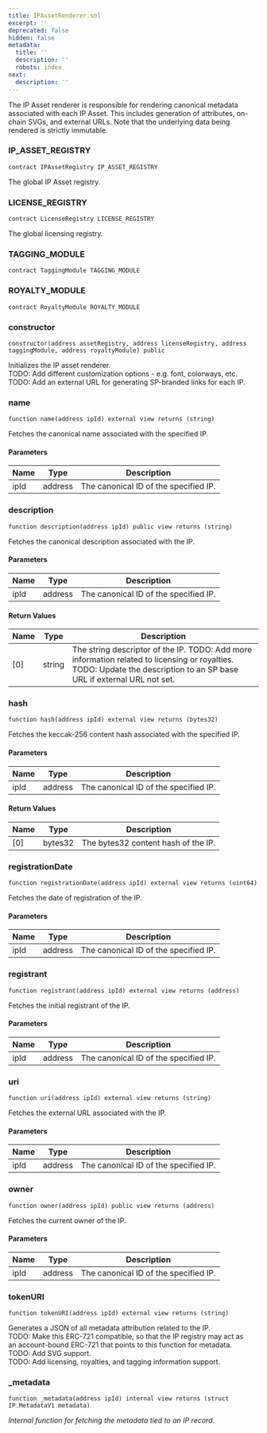```yaml
---
title: IPAssetRenderer.sol
excerpt: ''
deprecated: false
hidden: false
metadata:
  title: ''
  description: ''
  robots: index
next:
  description: ''
---
```

The IP Asset renderer is responsible for rendering canonical metadata associated with each IP Asset. This includes generation of attributes, on-chain SVGs, and external URLs. Note that the underlying data being rendered is strictly immutable.

### IP\_ASSET\_REGISTRY

```solidity
contract IPAssetRegistry IP_ASSET_REGISTRY
```

The global IP Asset registry.

### LICENSE\_REGISTRY

```solidity
contract LicenseRegistry LICENSE_REGISTRY
```

The global licensing registry.

### TAGGING\_MODULE

```solidity
contract TaggingModule TAGGING_MODULE
```

### ROYALTY\_MODULE

```solidity
contract RoyaltyModule ROYALTY_MODULE
```

### constructor

```solidity
constructor(address assetRegistry, address licenseRegistry, address taggingModule, address royaltyModule) public
```

Initializes the IP asset renderer.\
TODO: Add different customization options - e.g. font, colorways, etc.\
TODO: Add an external URL for generating SP-branded links for each IP.

### name

```solidity
function name(address ipId) external view returns (string)
```

Fetches the canonical name associated with the specified IP.

#### Parameters

| Name | Type    | Description                           |
| ---- | ------- | ------------------------------------- |
| ipId | address | The canonical ID of the specified IP. |

### description

```solidity
function description(address ipId) public view returns (string)
```

Fetches the canonical description associated with the IP.

#### Parameters

| Name | Type    | Description                           |
| ---- | ------- | ------------------------------------- |
| ipId | address | The canonical ID of the specified IP. |

#### Return Values

| Name | Type   | Description                                                                                                                                                            |
| ---- | ------ | ---------------------------------------------------------------------------------------------------------------------------------------------------------------------- |
| \[0] | string | The string descriptor of the IP. TODO: Add more information related to licensing or royalties. TODO: Update the description to an SP base URL if external URL not set. |

### hash

```solidity
function hash(address ipId) external view returns (bytes32)
```

Fetches the keccak-256 content hash associated with the specified IP.

#### Parameters

| Name | Type    | Description                           |
| ---- | ------- | ------------------------------------- |
| ipId | address | The canonical ID of the specified IP. |

#### Return Values

| Name | Type    | Description                         |
| ---- | ------- | ----------------------------------- |
| \[0] | bytes32 | The bytes32 content hash of the IP. |

### registrationDate

```solidity
function registrationDate(address ipId) external view returns (uint64)
```

Fetches the date of registration of the IP.

#### Parameters

| Name | Type    | Description                           |
| ---- | ------- | ------------------------------------- |
| ipId | address | The canonical ID of the specified IP. |

### registrant

```solidity
function registrant(address ipId) external view returns (address)
```

Fetches the initial registrant of the IP.

#### Parameters

| Name | Type    | Description                           |
| ---- | ------- | ------------------------------------- |
| ipId | address | The canonical ID of the specified IP. |

### uri

```solidity
function uri(address ipId) external view returns (string)
```

Fetches the external URL associated with the IP.

#### Parameters

| Name | Type    | Description                           |
| ---- | ------- | ------------------------------------- |
| ipId | address | The canonical ID of the specified IP. |

### owner

```solidity
function owner(address ipId) public view returns (address)
```

Fetches the current owner of the IP.

#### Parameters

| Name | Type    | Description                           |
| ---- | ------- | ------------------------------------- |
| ipId | address | The canonical ID of the specified IP. |

### tokenURI

```solidity
function tokenURI(address ipId) external view returns (string)
```

Generates a JSON of all metadata attribution related to the IP.\
TODO: Make this ERC-721 compatible, so that the IP registry may act as\
      an account-bound ERC-721 that points to this function for metadata.\
TODO: Add SVG support.\
TODO: Add licensing, royalties, and tagging information support.

### \_metadata

```solidity
function _metadata(address ipId) internal view returns (struct IP.MetadataV1 metadata)
```

*Internal function for fetching the metadata tied to an IP record.*
